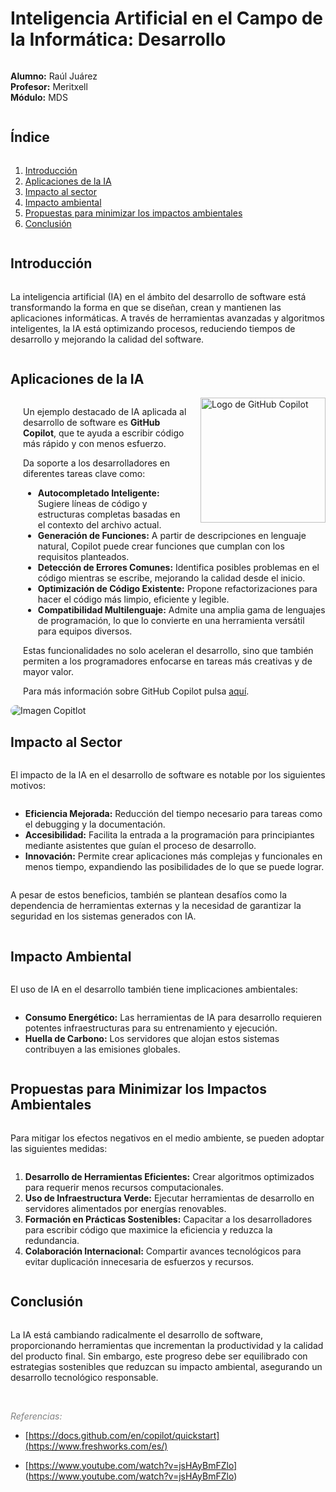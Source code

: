 <div style="display: flex; margin: 0 auto; flex-direction: column; width: 100%; max-width: 1100px">

# Inteligencia Artificial en el Campo de la Informática: Desarrollo

**Alumno:** Raúl Juárez  
**Profesor:** Meritxell  
**Módulo:** MDS

## Índice
1. [Introducción](#introducción)
2. [Aplicaciones de la IA](#aplicaciones-de-la-ia)
3. [Impacto al sector](#impacto-al-sector)
4. [Impacto ambiental](#impacto-ambiental)
5. [Propuestas para minimizar los impactos ambientales](#propuestas-para-minimizar-los-impactos-ambientales)
6. [Conclusión](#conclusión)

## Introducción
La inteligencia artificial (IA) en el ámbito del desarrollo de software está transformando la forma en que se diseñan, crean y mantienen las aplicaciones informáticas. A través de herramientas avanzadas y algoritmos inteligentes, la IA está optimizando procesos, reduciendo tiempos de desarrollo y mejorando la calidad del software.

## Aplicaciones de la IA

<div style="margin-left: 20px;">
  <img src="../Imagenes/LogoGitHubCopitlot.png" alt="Logo de GitHub Copilot" width="200" style="float: right; margin-left: 20px;">

  Un ejemplo destacado de IA aplicada al desarrollo de software es **GitHub Copilot**, que te ayuda a escribir código más rápido y con menos esfuerzo. 

  Da soporte a los desarrolladores en diferentes tareas clave como:

  - **Autocompletado Inteligente:** Sugiere líneas de código y estructuras completas basadas en el contexto del archivo actual.
  - **Generación de Funciones:** A partir de descripciones en lenguaje natural, Copilot puede crear funciones que cumplan con los requisitos planteados.
  - **Detección de Errores Comunes:** Identifica posibles problemas en el código mientras se escribe, mejorando la calidad desde el inicio.
  - **Optimización de Código Existente:** Propone refactorizaciones para hacer el código más limpio, eficiente y legible.
  - **Compatibilidad Multilenguaje:** Admite una amplia gama de lenguajes de programación, lo que lo convierte en una herramienta versátil para equipos diversos.

  Estas funcionalidades no solo aceleran el desarrollo, sino que también permiten a los programadores enfocarse en tareas más creativas y de mayor valor.

  Para más información sobre GitHub Copilot pulsa [aquí](https://docs.github.com/en/copilot/about-github-copilot/what-is-github-copilot).
</div>
<img src="../Imagenes/interfazCop.png" alt="Imagen Copitlot" style="border-radius: 10px;">

## Impacto al Sector
El impacto de la IA en el desarrollo de software es notable por los siguientes motivos:

- **Eficiencia Mejorada:** Reducción del tiempo necesario para tareas como el debugging y la documentación.
- **Accesibilidad:** Facilita la entrada a la programación para principiantes mediante asistentes que guían el proceso de desarrollo.
- **Innovación:** Permite crear aplicaciones más complejas y funcionales en menos tiempo, expandiendo las posibilidades de lo que se puede lograr.

A pesar de estos beneficios, también se plantean desafíos como la dependencia de herramientas externas y la necesidad de garantizar la seguridad en los sistemas generados con IA.

## Impacto Ambiental
El uso de IA en el desarrollo también tiene implicaciones ambientales:

- **Consumo Energético:** Las herramientas de IA para desarrollo requieren potentes infraestructuras para su entrenamiento y ejecución.
- **Huella de Carbono:** Los servidores que alojan estos sistemas contribuyen a las emisiones globales.

## Propuestas para Minimizar los Impactos Ambientales
Para mitigar los efectos negativos en el medio ambiente, se pueden adoptar las siguientes medidas:

1. **Desarrollo de Herramientas Eficientes:** Crear algoritmos optimizados para requerir menos recursos computacionales.
2. **Uso de Infraestructura Verde:** Ejecutar herramientas de desarrollo en servidores alimentados por energías renovables.
3. **Formación en Prácticas Sostenibles:** Capacitar a los desarrolladores para escribir código que maximice la eficiencia y reduzca la redundancia.
4. **Colaboración Internacional:** Compartir avances tecnológicos para evitar duplicación innecesaria de esfuerzos y recursos.

## Conclusión
La IA está cambiando radicalmente el desarrollo de software, proporcionando herramientas que incrementan la productividad y la calidad del producto final. Sin embargo, este progreso debe ser equilibrado con estrategias sostenibles que reduzcan su impacto ambiental, asegurando un desarrollo tecnológico responsable.
</div>

<br>

*<span style='color:grey'> Referencias: </span>*

- [https://docs.github.com/en/copilot/quickstart](https://www.freshworks.com/es/)

- [https://www.youtube.com/watch?v=jsHAyBmFZlo] (https://www.youtube.com/watch?v=jsHAyBmFZlo)
  

     
